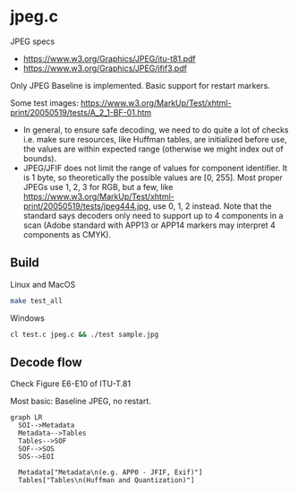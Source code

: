 # jpeg.c

JPEG specs
- https://www.w3.org/Graphics/JPEG/itu-t81.pdf
- https://www.w3.org/Graphics/JPEG/jfif3.pdf

Only JPEG Baseline is implemented. Basic support for restart markers.

Some test images: https://www.w3.org/MarkUp/Test/xhtml-print/20050519/tests/A_2_1-BF-01.htm

- In general, to ensure safe decoding, we need to do quite a lot of checks i.e. make sure resources, like Huffman tables, are initialized before use, the values are within expected range (otherwise we might index out of bounds).
- JPEG/JFIF does not limit the range of values for component identifier. It is 1 byte, so theoretically the possible values are [0, 255]. Most proper JPEGs use 1, 2, 3 for RGB, but a few, like https://www.w3.org/MarkUp/Test/xhtml-print/20050519/tests/jpeg444.jpg, use 0, 1, 2 instead. Note that the standard says decoders only need to support up to 4 components in a scan (Adobe standard with APP13 or APP14 markers may interpret 4 components as CMYK). 

## Build

Linux and MacOS

```bash
make test_all
```

Windows

```bash
cl test.c jpeg.c && ./test sample.jpg
```

## Decode flow

Check Figure E6-E10 of ITU-T.81

Most basic: Baseline JPEG, no restart.

```mermaid
graph LR
  SOI-->Metadata
  Metadata-->Tables
  Tables-->SOF
  SOF-->SOS
  SOS-->EOI

  Metadata["Metadata\n(e.g. APP0 - JFIF, Exif)"]
  Tables["Tables\n(Huffman and Quantization)"]
```
